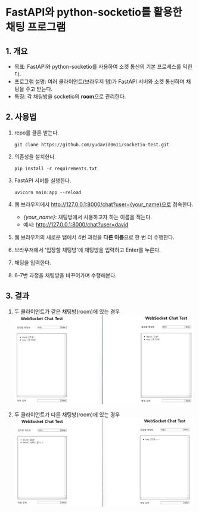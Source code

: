 # FastAPI와 python-socketio를 활용한 채팅 프로그램
## 1. 개요
- 목표: FastAPI와 python-socketio를 사용하여 소켓 통신의 기본 프로세스를 익힌다.
- 프로그램 설명: 여러 클라이언트(브라우저 탭)가 FastAPI 서버와 소켓 통신하며 채팅을 주고 받는다.
- 특징: 각 채팅방을 socketio의 **room**으로 관리한다. 

## 2. 사용법
1. repo를 클론 받는다.
    ```
    git clone https://github.com/yudavid0611/socketio-test.git
    ```

2. 의존성을 설치한다.
    ```
    pip install -r requirements.txt
    ```

3. FastAPI 서버를 실행한다.
    ```
    uvicorn main:app --reload
    ```

4. 웹 브라우저에서 http://127.0.0.1:8000/chat?user={your_name}으로 접속한다. 
    - *{your_name}*: 채팅방에서 사용하고자 하는 이름을 적는다.
    - 예시: http://127.0.0.1:8000/chat?user=david

5. 웹 브라우저의 새로운 탭에서 4번 과정을 **다른 이름**으로 한 번 더 수행한다.
6. 브라우저에서 '입장할 채팅방'에 채팅방을 입력하고 Enter를 누른다.
7. 채팅을 입력한다.
8. 6-7번 과정을 채팅방을 바꾸어가며 수행해본다.

## 3. 결과
1. 두 클라이언트가 같은 채팅방(room)에 있는 경우
![같은 채팅 방](imgs/chat_same_room.png)

2. 두 클라이언트가 다른 채팅방(room)에 있는 경우
![다른 채팅 방](imgs/chat_different_room.png)